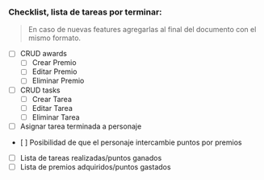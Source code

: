 ### Checklist, lista de tareas por terminar:

> En caso de nuevas features agregarlas al final del documento con el mismo formato.

- [ ] CRUD awards
  - [ ] Crear Premio
  - [ ] Editar Premio
  - [ ] Eliminar Premio
- [ ] CRUD tasks
  - [ ] Crear Tarea
  - [ ] Editar Tarea
  - [ ] Eliminar Tarea
- [ ] Asignar tarea terminada a personaje
- [ ] Posibilidad de que el personaje intercambie puntos por premios
- [ ] Lista de tareas realizadas/puntos ganados
- [ ] Lista de premios adquiridos/puntos gastados
